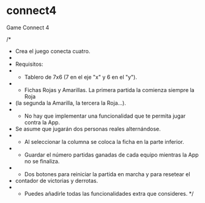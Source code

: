 # connect4
Game Connect 4

/*
 * Crea el juego conecta cuatro.
 *
 * Requisitos:
 * - Tablero de 7x6 (7 en el eje "x" y 6 en el "y").
 * - Fichas Rojas y Amarillas. La primera partida la comienza siempre la Roja
 *   (la segunda la Amarilla, la tercera la Roja...).
 * - No hay que implementar una funcionalidad que te permita jugar contra la App.
 *   Se asume que jugarán dos personas reales alternándose.
 * - Al seleccionar la columna se coloca la ficha en la parte inferior.
 * - Guardar el número partidas ganadas de cada equipo mientras la App no se finaliza.
 * - Dos botones para reiniciar la partida en marcha y para resetear el
 *   contador de victorias y derrotas.
 * - Puedes añadirle todas las funcionalidades extra que consideres.
 */
